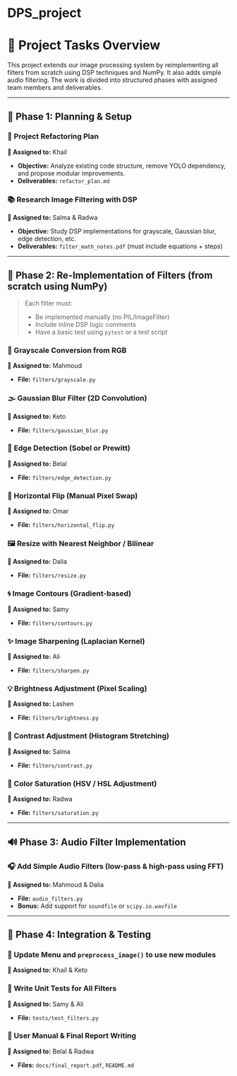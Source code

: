 # DPS_project
# 🔧 Project Tasks Overview

This project extends our image processing system by reimplementing all filters from scratch using DSP techniques and NumPy. It also adds simple audio filtering. The work is divided into structured phases with assigned team members and deliverables.

---

## 💼 Phase 1: Planning & Setup

### 📄 Project Refactoring Plan
**👤 Assigned to:** Khail  
- **Objective:** Analyze existing code structure, remove YOLO dependency, and propose modular improvements.  
- **Deliverables:** `refactor_plan.md`

### 📚 Research Image Filtering with DSP
**👤 Assigned to:** Salma & Radwa  
- **Objective:** Study DSP implementations for grayscale, Gaussian blur, edge detection, etc.  
- **Deliverables:** `filter_math_notes.pdf` (must include equations + steps)

---

## 🧠 Phase 2: Re-Implementation of Filters (from scratch using NumPy)

> Each filter must:
> - Be implemented manually (no PIL/ImageFilter)
> - Include inline DSP logic comments
> - Have a basic test using `pytest` or a test script

### 🎨 Grayscale Conversion from RGB
**👤 Assigned to:** Mahmoud  
- **File:** `filters/grayscale.py`

### 🌫 Gaussian Blur Filter (2D Convolution)
**👤 Assigned to:** Keto  
- **File:** `filters/gaussian_blur.py`

### 🧱 Edge Detection (Sobel or Prewitt)
**👤 Assigned to:** Belal  
- **File:** `filters/edge_detection.py`

### 🔁 Horizontal Flip (Manual Pixel Swap)
**👤 Assigned to:** Omar  
- **File:** `filters/horizontal_flip.py`

### 🖼 Resize with Nearest Neighbor / Bilinear
**👤 Assigned to:** Dalia  
- **File:** `filters/resize.py`

### 🌀 Image Contours (Gradient-based)
**👤 Assigned to:** Samy  
- **File:** `filters/contours.py`

### ✨ Image Sharpening (Laplacian Kernel)
**👤 Assigned to:** Ali  
- **File:** `filters/sharpen.py`

### 💡 Brightness Adjustment (Pixel Scaling)
**👤 Assigned to:** Lashen  
- **File:** `filters/brightness.py`

### 🏁 Contrast Adjustment (Histogram Stretching)
**👤 Assigned to:** Salma  
- **File:** `filters/contrast.py`

### 🎨 Color Saturation (HSV / HSL Adjustment)
**👤 Assigned to:** Radwa  
- **File:** `filters/saturation.py`

---

## 🔊 Phase 3: Audio Filter Implementation

### 🎧 Add Simple Audio Filters (low-pass & high-pass using FFT)
**👤 Assigned to:** Mahmoud & Dalia  
- **File:** `audio_filters.py`  
- **Bonus:** Add support for `soundfile` or `scipy.io.wavfile`

---

## 🧪 Phase 4: Integration & Testing

### 🔄 Update Menu and `preprocess_image()` to use new modules
**👤 Assigned to:** Khail & Keto  

### 🧪 Write Unit Tests for All Filters
**👤 Assigned to:** Samy & Ali  
- **File:** `tests/test_filters.py`

### 📘 User Manual & Final Report Writing
**👤 Assigned to:** Belal & Radwa  
- **Files:** `docs/final_report.pdf`, `README.md`
